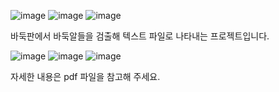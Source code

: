 ![image](https://user-images.githubusercontent.com/84854577/152719569-68cd47a6-78a1-4a73-a91b-675ad89fc07c.png)
![image](https://user-images.githubusercontent.com/84854577/152719665-d2e8c80d-1a5c-40fd-8b35-eb7d90ab6986.png)
![image](https://user-images.githubusercontent.com/84854577/152719670-702885f9-019a-413e-bf80-ff1e106acaf0.png)

바둑판에서 바둑알들을 검출해 텍스트 파일로 나타내는 프로젝트입니다.

![image](https://user-images.githubusercontent.com/84854577/152719821-b507df79-b933-49d8-ba16-09b0a68bd3cc.png)
![image](https://user-images.githubusercontent.com/84854577/152719866-b76cbb37-38ac-4486-950a-a4b3adfe564e.png)
![image](https://user-images.githubusercontent.com/84854577/152719894-c9a185f9-4b6d-444e-bb73-16ea617fdfa0.png)

자세한 내용은 pdf 파일을 참고해 주세요.
